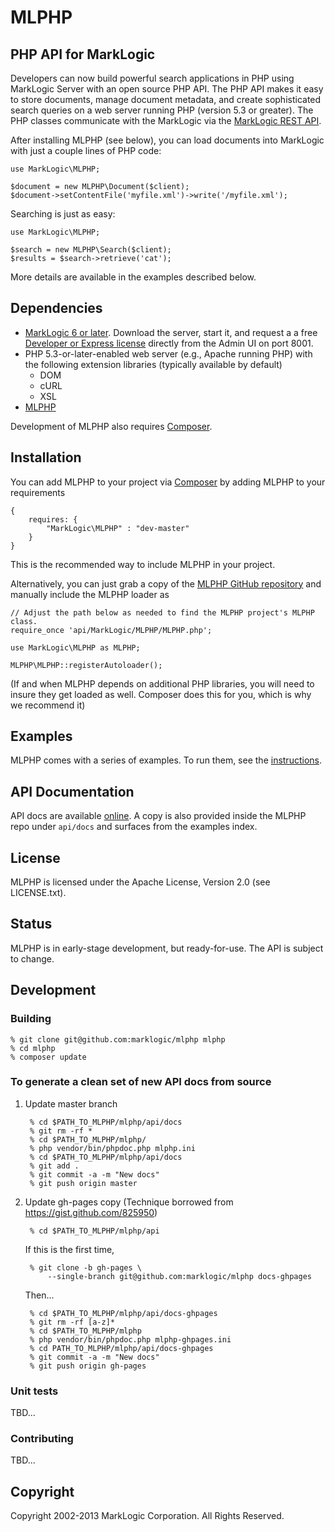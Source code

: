 # MLPHP

## PHP API for MarkLogic

Developers can now build powerful search applications in PHP using MarkLogic Server with an open source PHP API. The PHP API makes it easy to store documents, manage document metadata, and create sophisticated search queries on a web server running PHP (version 5.3 or greater). The PHP classes communicate with the MarkLogic via the [MarkLogic REST API](http://developer.marklogic.com/learn/rest).

After installing MLPHP (see below), you can load documents into
MarkLogic with just a couple lines of PHP code:

    use MarkLogic\MLPHP;
    
    $document = new MLPHP\Document($client);
    $document->setContentFile('myfile.xml')->write('/myfile.xml');

Searching is just as easy:

    use MarkLogic\MLPHP;
    
    $search = new MLPHP\Search($client);
    $results = $search->retrieve('cat');
    
More details are available in the examples described below.

## Dependencies

* [MarkLogic 6 or later](http://developer.marklogic.com/products).  Download the server, start it, and request a  a free [Developer or Express license](http://developer.marklogic.com/licensing) directly from the Admin UI on port 8001.
* PHP 5.3-or-later-enabled web server (e.g., Apache running PHP) with the following extension libraries (typically available by default)
	* DOM
	* cURL 
	* XSL 
* [MLPHP](https://github.com/marklogic/mlphp)

Development of MLPHP also requires [Composer](http://getcomposer.org).

## Installation
You can add MLPHP to your project via [Composer](http://getcomposer.org) by adding MLPHP to your requirements

    {
        requires: {
            "MarkLogic\MLPHP" : "dev-master"
        }
    }

This is the recommended way to include MLPHP in your project.

Alternatively, you can just grab a copy of the [MLPHP GitHub repository](https://github.com/marklogic/mlphp) and 
manually include the MLPHP loader as

    // Adjust the path below as needed to find the MLPHP project's MLPHP class.  
    require_once 'api/MarkLogic/MLPHP/MLPHP.php';
    
    use MarkLogic\MLPHP as MLPHP;
    
    MLPHP\MLPHP::registerAutoloader();

(If and when MLPHP depends on additional PHP libraries, you will need to insure they get loaded as well.
Composer does this for you, which is why we recommend it)

## Examples
MLPHP comes with a series of examples. To run them, see the [instructions](https://github.com/marklogic/mlphp/blob/master/examples/README.md).  

## API Documentation
API docs are available [online](http://marklogic.github.io/mlphp).  A copy is also provided inside the MLPHP repo under `api/docs` and surfaces from the examples index.

## License 
MLPHP is licensed under the Apache License, Version 2.0 (see LICENSE.txt).

## Status
MLPHP is in early-stage development, but ready-for-use.  The API is subject to change.

## Development

### Building

    % git clone git@github.com:marklogic/mlphp mlphp
    % cd mlphp
    % composer update 

### To generate a clean set of new API docs from source

1. Update master branch

        % cd $PATH_TO_MLPHP/mlphp/api/docs
        % git rm -rf *
        % cd $PATH_TO_MLPHP/mlphp/
        % php vendor/bin/phpdoc.php mlphp.ini
        % cd $PATH_TO_MLPHP/mlphp/api/docs
        % git add .
        % git commit -a -m "New docs"
        % git push origin master

2. Update gh-pages copy  (Technique borrowed from https://gist.github.com/825950)

        % cd $PATH_TO_MLPHP/mlphp/api
        
   If this is the first time,

        % git clone -b gh-pages \
            --single-branch git@github.com:marklogic/mlphp docs-ghpages
        
   Then...

        % cd $PATH_TO_MLPHP/mlphp/api/docs-ghpages
        % git rm -rf [a-z]*
        % cd $PATH_TO_MLPHP/mlphp
        % php vendor/bin/phpdoc.php mlphp-ghpages.ini
        % cd PATH_TO_MLPHP/mlphp/api/docs-ghpages
        % git commit -a -m "New docs"
        % git push origin gh-pages
        
### Unit tests
TBD…

### Contributing
TBD...

## Copyright
Copyright 2002-2013 MarkLogic Corporation.  All Rights Reserved.

